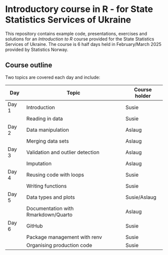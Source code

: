 # Introductory course in R - for State Statistics Services of Ukraine 

This repository contains example code, presentations, exercises and solutions for an *Introduction to R* course provided for the State Statistics Services of Ukraine. The course is 6 half days held in February/March 2025 provided by Statistics Norway. 

## Course outline
Two topics are covered each day and include:

| **Day**| **Topic**|**Course holder**|
|------|--------|------------|
| Day 1| Introduction|Susie |
|      | Reading in data|Susie |
| Day 2| Data manipulation|Aslaug |
|      | Merging data sets|Aslaug |
| Day 3| Validation and outlier detection|Aslaug |
|      | Imputation|Aslaug |
| Day 4| Reusing code with loops|Susie |
|      | Writing functions|Susie |
| Day 5| Data types and plots |Susie/Aslaug |
|      | Documentation with Rmarkdown/Quarto|Aslaug |
| Day 6| GitHub |Susie |
|      | Package management with renv |Susie |
|      | Organising production code|Susie |
